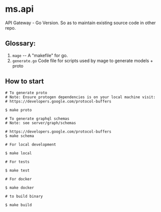 # ms.api
API Gateway - Go Version. So as to maintain existing source code in other repo.

## Glossary:

1. `mage` -- A "makefile" for go. 
1. `generate.go`  Code file for scripts used by mage to generate models + proto

## How to start 

```shell script
# To generate proto
# Note: Ensure protogen dependencies is on your local machine visit: 
# https://developers.google.com/protocol-buffers

$ make proto 
```

```shell script
# To generate graphql schemas
# Note: see server/graph/schemas

# https://developers.google.com/protocol-buffers
$ make schema 
```

```shell script
# For local development

$ make local
```

```shell script
# For tests

$ make test 
```


```shell script
# For docker

$ make docker 
```


```shell script
# to build binary

$ make build 
```